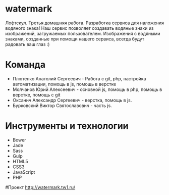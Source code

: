 # watermark
Лофтскул. Третья домашняя работа. Разработка сервиса для наложения водяного знака!
Наш сервис позволяет создавать водяные знаки из изображений, загружаемых пользователем. Изображения с водяными знаками, созданные при помощи нашего сервиса, всегда будут радовать ваш глаз :)

# Команда
- Плютенко Анатолий Сергеевич - Работа с git, php, настройка автоматизации, помощь в js, помощь в верстке
- Молчанов Юрий Алексеевич - основной js, помощь в php, помощь в верстке, помощь с git
- Оксанич Александр Сергеевич - верстка, помощь в js.
- Бурковский Виктор Святославович - часть js.

# Инструменты и технологии
 - Bower
 - Jade
 - Sass
 - Gulp
 - HTML5
 - CSS3
 - JavaScript
 - PHP
 
#Проект
http://watermark.tw1.ru/
